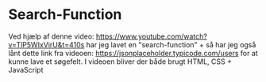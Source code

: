 # Search-Function
Ved hjælp af denne video: https://www.youtube.com/watch?v=TlP5WIxVirU&t=410s har jeg lavet en "search-function" + så har jeg også lånt dette link fra videoen: https://jsonplaceholder.typicode.com/users for at kunne lave et søgefelt. 
I videoen bliver der både brugt HTML, CSS + JavaScript
